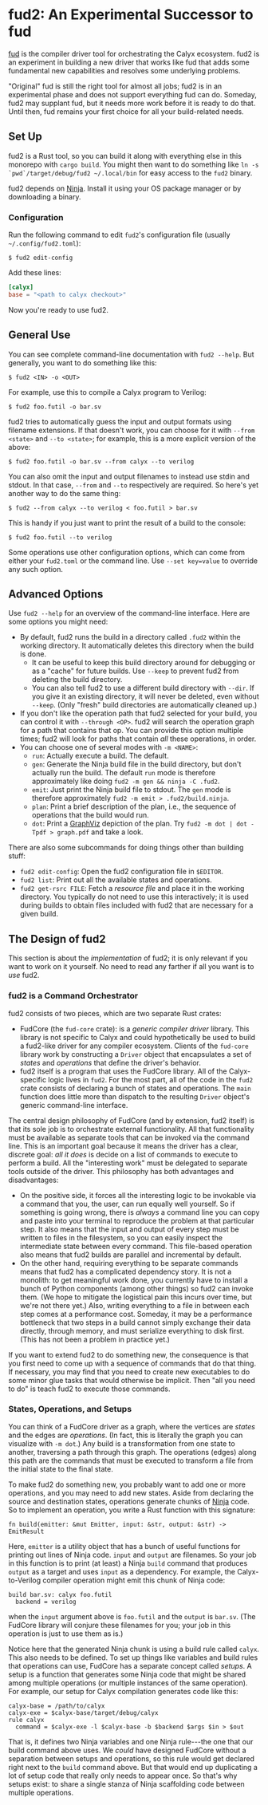 # fud2: An Experimental Successor to fud

[fud][] is the compiler driver tool for orchestrating the Calyx ecosystem.
fud2 is an experiment in building a new driver that works like fud that adds some fundamental new capabilities and resolves some underlying problems.

"Original" fud is still the right tool for almost all jobs; fud2 is in an experimental phase and does not support everything fud can do.
Someday, fud2 may supplant fud, but it needs more work before it is ready to do that.
Until then, fud remains your first choice for all your build-related needs.

[fud]: ./fud/index.md

## Set Up

fud2 is a Rust tool, so you can build it along with everything else in this monorepo with `cargo build`.
You might then want to do something like ``ln -s `pwd`/target/debug/fud2 ~/.local/bin`` for easy access to the `fud2` binary.

fud2 depends on [Ninja][].
Install it using your OS package manager or by downloading a binary.

### Configuration

Run the following command to edit `fud2`'s configuration file (usually `~/.config/fud2.toml`):

    $ fud2 edit-config

Add these lines:

```toml
[calyx]
base = "<path to calyx checkout>"
```

Now you're ready to use fud2.

[ninja]: https://ninja-build.org

## General Use

You can see complete command-line documentation with `fud2 --help`.
But generally, you want to do something like this:

    $ fud2 <IN> -o <OUT>

For example, use this to compile a Calyx program to Verilog:

    $ fud2 foo.futil -o bar.sv

fud2 tries to automatically guess the input and output formats using filename extensions.
If that doesn't work, you can choose for it with `--from <state>` and `--to <state>`;
for example, this is a more explicit version of the above:

    $ fud2 foo.futil -o bar.sv --from calyx --to verilog

You can also omit the input and output filenames to instead use stdin and stdout.
In that case, `--from` and `--to` respectively are required.
So here's yet another way to do the same thing:

    $ fud2 --from calyx --to verilog < foo.futil > bar.sv

This is handy if you just want to print the result of a build to the console:

    $ fud2 foo.futil --to verilog

Some operations use other configuration options, which can come from either your `fud2.toml` or the command line.
Use `--set key=value` to override any such option.

## Advanced Options

Use `fud2 --help` for an overview of the command-line interface.
Here are some options you might need:

* By default, fud2 runs the build in a directory called `.fud2` within the working directory. It automatically deletes this directory when the build is done.
    * It can be useful to keep this build directory around for debugging or as a "cache" for future builds. Use `--keep` to prevent fud2 from deleting the build directory.
    * You can also tell fud2 to use a different build directory with `--dir`. If you give it an existing directory, it will never be deleted, even without `--keep`. (Only "fresh" build directories are automatically cleaned up.)
* If you don't like the operation path that fud2 selected for your build, you can control it with `--through <OP>`. fud2 will search the operation graph for a path that contains that op. You can provide this option multiple times; fud2 will look for paths that contain *all* these operations, in order.
* You can choose one of several modes with `-m <NAME>`:
    * `run`: Actually execute a build. The default.
    * `gen`: Generate the Ninja build file in the build directory, but don't actually run the build. The default `run` mode is therefore approximately like doing `fud2 -m gen && ninja -C .fud2`.
    * `emit`: Just print the Ninja build file to stdout. The `gen` mode is therefore approximately `fud2 -m emit > .fud2/build.ninja`.
    * `plan`: Print a brief description of the plan, i.e., the sequence of operations that the build would run.
    * `dot`: Print a [GraphViz][] depiction of the plan. Try `fud2 -m dot | dot -Tpdf > graph.pdf` and take a look.

There are also some subcommands for doing things other than building stuff:

* `fud2 edit-config`: Open the fud2 configuration file in `$EDITOR`.
* `fud2 list`: Print out all the available states and operations.
* `fud2 get-rsrc FILE`: Fetch a *resource file* and place it in the working directory. You typically do not need to use this interactively; it is used during builds to obtain files included with fud2 that are necessary for a given build.

[graphviz]: https://graphviz.org

## The Design of fud2

<div class="warning">

This section is about the *implementation* of fud2; it is only relevant if you want to work on it yourself.
No need to read any farther if all you want is to *use* fud2.

</div>

### fud2 is a Command Orchestrator

fud2 consists of two pieces, which are two separate Rust crates:

* FudCore (the `fud-core` crate): is a *generic compiler driver* library. This library is not specific to Calyx and could hypothetically be used to build a fud2-like driver for any compiler ecosystem. Clients of the `fud-core` library work by constructing a `Driver` object that encapsulates a set of *states* and *operations* that define the driver's behavior.
* fud2 itself is a program that uses the FudCore library. All of the Calyx-specific logic lives in `fud2`. For the most part, all of the code in the `fud2` crate consists of declaring a bunch of states and operations. The `main` function does little more than dispatch to the resulting `Driver` object's generic command-line interface.

The central design philosophy of FudCore (and by extension, fud2 itself) is that its sole job is to orchestrate external functionality.
All that functionality must be available as separate tools that can be invoked via the command line.
This is an important goal because it means the driver has a clear, discrete goal: *all it does* is decide on a list of commands to execute to perform a build.
All the "interesting work" must be delegated to separate tools outside of the driver.
This philosophy has both advantages and disadvantages:

* On the positive side, it forces all the interesting logic to be invokable via a command that you, the user, can run equally well yourself. So if something is going wrong, there is *always* a command line you can copy and paste into your terminal to reproduce the problem at that particular step. It also means that the input and output of every step must be written to files in the filesystem, so you can easily inspect the intermediate state between every command. This file-based operation also means that fud2 builds are parallel and incremental by default.
* On the other hand, requiring everything to be separate commands means that fud2 has a complicated dependency story. It is not a monolith: to get meaningful work done, you currently have to install a bunch of Python components (among other things) so fud2 can invoke them. (We hope to mitigate the logistical pain this incurs over time, but we're not there yet.) Also, writing everything to a file in between each step comes at a performance cost. Someday, it may be a performance bottleneck that two steps in a build cannot simply exchange their data directly, through memory, and must serialize everything to disk first. (This has not been a problem in practice yet.)

If you want to extend fud2 to do something new, the consequence is that you first need to come up with a sequence of commands that do that thing.
If necessary, you may find that you need to create new executables to do some minor glue tasks that would otherwise be implicit.
Then "all you need to do" is teach fud2 to execute those commands.

### States, Operations, and Setups

You can think of a FudCore driver as a graph, where the vertices are *states* and the edges are *operations*.
(In fact, this is literally the graph you can visualize with `-m dot`.)
Any build is a transformation from one state to another, traversing a path through this graph.
The operations (edges) along this path are the commands that must be executed to transform a file from the initial state to the final state.

To make fud2 do something new, you probably want to add one or more operations, and you may need to add new states.
Aside from declaring the source and destination states,
operations generate chunks of [Ninja][] code.
So to implement an operation, you write a Rust function with this signature:

    fn build(emitter: &mut Emitter, input: &str, output: &str) -> EmitResult

Here, `emitter` is a utility object that has a bunch of useful functions for printing out lines of Ninja code.
`input` and `output` are filenames.
So your job in this function is to print (at least) a Ninja `build` command that produces `output` as a target and uses `input` as a dependency.
For example, the Calyx-to-Verilog compiler operation might emit this chunk of Ninja code:

    build bar.sv: calyx foo.futil
      backend = verilog

when the `input` argument above is `foo.futil` and the `output` is `bar.sv`.
(The FudCore library will conjure these filenames for you; your job in this operation is just to use them as is.)

Notice here that the generated Ninja chunk is using a build rule called `calyx`.
This also needs to be defined.
To set up things like variables and build rules that operations can use, FudCore has a separate concept called *setups*.
A setup is a function that generates some Ninja code that might be shared among multiple operations (or multiple instances of the same operation).
For example, our setup for Calyx compilation generates code like this:

    calyx-base = /path/to/calyx
    calyx-exe = $calyx-base/target/debug/calyx
    rule calyx
      command = $calyx-exe -l $calyx-base -b $backend $args $in > $out

That is, it defines two Ninja variables and one Ninja rule---the one that our build command above uses.
We *could* have designed FudCore without a separation between setups and operations, so this rule would get declared right next to the `build` command above.
But that would end up duplicating a lot of setup code that really only needs to appear once.
So that's why setups exist: to share a single stanza of Ninja scaffolding code between multiple operations.
